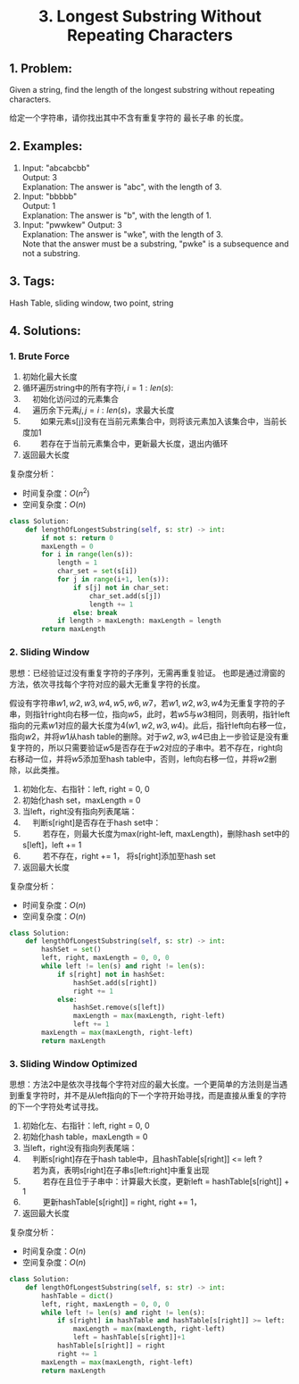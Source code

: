 
# <p align="center"> 3. Longest Substring Without Repeating Characters </p>

## 1. Problem:
Given a string, find the length of the longest substring without repeating characters.

给定一个字符串，请你找出其中不含有重复字符的 最长子串 的长度。

## 2. Examples:
1. Input: "abcabcbb"  
Output: 3   
Explanation: The answer is "abc", with the length of 3.   
2. Input: "bbbbb"  
Output: 1  
Explanation: The answer is "b", with the length of 1.  
3. Input: "pwwkew"
Output: 3  
Explanation: The answer is "wke", with the length of 3.   
Note that the answer must be a substring, "pwke" is a subsequence and not a substring.  

## 3. Tags:
Hash Table, sliding window, two point, string

## 4. Solutions:

### 1. Brute Force

1. 初始化最大长度
2. 循环遍历string中的所有字符$i, i=1:len(s)$:
3. &emsp; 初始化访问过的元素集合
4. &emsp; 遍历余下元素$j, j=i:len(s)$，求最大长度  
5. &emsp;&emsp; 如果元素s[j]没有在当前元素集合中，则将该元素加入该集合中，当前长度加1  
6. &emsp;&emsp; 若存在于当前元素集合中，更新最大长度，退出内循环
7. 返回最大长度

复杂度分析：
- 时间复杂度：$O(n^2)$
- 空间复杂度：$O(n)$


```python
class Solution:
    def lengthOfLongestSubstring(self, s: str) -> int:
        if not s: return 0
        maxLength = 0
        for i in range(len(s)):
            length = 1
            char_set = set(s[i])
            for j in range(i+1, len(s)):
                if s[j] not in char_set:
                    char_set.add(s[j])
                    length += 1
                else: break
            if length > maxLength: maxLength = length
        return maxLength
```

### 2. Sliding Window

思想：已经验证过没有重复字符的子序列，无需再重复验证。
也即是通过滑窗的方法，依次寻找每个字符对应的最大无重复字符的长度。 

假设有字符串$w1,w2,w3,w4,w5,w6,w7$，若$w1,w2,w3,w4$为无重复字符的子串，则指针right向右移一位，指向$w5$，此时，若$w5$与$w3$相同，则表明，指针left指向的元素$w1$对应的最大长度为4($w1,w2,w3,w4$)。此后，指针left向右移一位，指向$w2$，并将$w1$从hash table的删除。对于$w2,w3,w4$已由上一步验证是没有重复字符的，所以只需要验证$w5$是否存在于$w2$对应的子串中。若不存在，right向右移动一位，并将$w5$添加至hash table中，否则，left向右移一位，并将$w2$删除，以此类推。

1. 初始化左、右指针：left, right = 0, 0
2. 初始化hash set，maxLength = 0
3. 当left，right没有指向列表尾端：
4. &emsp; 判断s[right]是否存在于hash set中：
5. &emsp; &emsp; 若存在，则最大长度为max(right-left, maxLength)，删除hash set中的s[left]，left += 1
6. &emsp; &emsp; 若不存在，right += 1， 将s[right]添加至hash set
7. 返回最大长度

复杂度分析：
- 时间复杂度：$O(n)$
- 空间复杂度：$O(n)$


```python
class Solution:
    def lengthOfLongestSubstring(self, s: str) -> int:
        hashSet = set()
        left, right, maxLength = 0, 0, 0
        while left != len(s) and right != len(s):
            if s[right] not in hashSet:
                hashSet.add(s[right])
                right += 1
            else:
                hashSet.remove(s[left])
                maxLength = max(maxLength, right-left)
                left += 1
        maxLength = max(maxLength, right-left)
        return maxLength
```

### 3. Sliding Window Optimized

思想：方法2中是依次寻找每个字符对应的最大长度。一个更简单的方法则是当遇到重复字符时，并不是从left指向的下一个字符开始寻找，而是直接从重复的字符的下一个字符处考试寻找。

1. 初始化左、右指针：left, right = 0, 0
2. 初始化hash table，maxLength = 0
3. 当left，right没有指向列表尾端：
4. &emsp; 判断s[right]存在于hash table中，且hashTable[s[right]] <= left ?   
 &emsp; 若为真，表明s[right]在子串s[left:right]中重复出现
5. &emsp; &emsp; 若存在且位于子串中：计算最大长度，更新left = hashTable[s[right]] + 1
6. &emsp; &emsp; 更新hashTable[s[right]] = right, right += 1，
7. 返回最大长度

复杂度分析：
- 时间复杂度：$O(n)$
- 空间复杂度：$O(n)$


```python
class Solution:
    def lengthOfLongestSubstring(self, s: str) -> int:
        hashTable = dict()
        left, right, maxLength = 0, 0, 0
        while left != len(s) and right != len(s):
            if s[right] in hashTable and hashTable[s[right]] >= left:
                maxLength = max(maxLength, right-left)
                left = hashTable[s[right]]+1
            hashTable[s[right]] = right
            right += 1
        maxLength = max(maxLength, right-left)
        return maxLength
```
